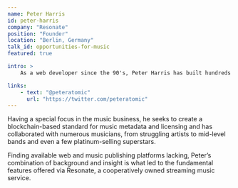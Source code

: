```yaml
---
name: Peter Harris
id: peter-harris
company: "Resonate"
position: "Founder"
location: "Berlin, Germany"
talk_id: opportunities-for-music
featured: true

intro: >
    As a web developer since the 90's, Peter Harris has built hundreds of sites across dozens of industries.

links:
    - text: "@peteratomic"
      url: "https://twitter.com/peteratomic"
---
```


Having a special focus in the music business, he seeks to create a blockchain-based standard for music metadata and licensing and has collaborated with numerous musicians, from struggling artists to mid-level bands and even a few platinum-selling superstars.

Finding available web and music publishing platforms lacking, Peter’s combination of background and insight is what led to the fundamental features offered via Resonate, a cooperatively owned streaming music service.
